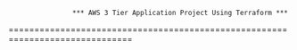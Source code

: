 
                    *** AWS 3 Tier Application Project Using Terraform ***

==============================================================================